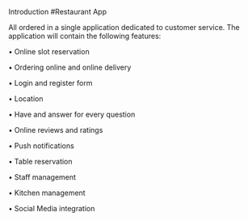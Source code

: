 Introduction
#Restaurant App 

All ordered in a single application dedicated to customer service.
The application will contain the following features:

•        Online slot reservation 

•        Ordering online and online delivery

•        Login and register form

•        Location

•        Have and answer for every question

•        Online reviews and ratings

•        Push notifications

•        Table reservation

•        Staff management

•        Kitchen management

•        Social Media integration
